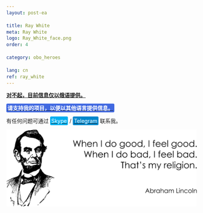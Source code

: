 ```yaml
---
layout: post-ea

title: Ray White
meta: Ray White
logo: Ray_White_face.png
order: 4

category: obo_heroes

lang: cn
ref: ray_white
---
```


**<a href="https://lincolnvirus.com/projects/ru/comics/unreal_reality/heroes/ray_white.html" target="_blank">对不起，目前信息仅以俄语提供。</a>**

**<a href="https://www.paypal.com/cgi-bin/webscr?cmd=_s-xclick&hosted_button_id=T3KLFW2TE8SJC&source=url" target="_blank"><span style="background-color:#4169E1; color:white; padding:3px; border-radius: 3px">请支持我的项目，以便以其他语言提供信息。</span></a>**

有任何问题可通过 <a href="skype:chutkoy89?call" target="_blank"><span style="background-color:#00aff0; color:white; padding:3px; border-radius: 3px">Skype</span></a> / <a href="https://t.me/chutkoy" target="_blank"><span style="background-color:#0088cc; color:white; padding:3px; border-radius: 3px">Telegram</span></a> 联系我。

<a data-fancybox="gallery" href="/img/programming/Lincoln.png"><img src="/img/programming/Lincoln.png" alt=""></a>
